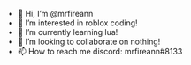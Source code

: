 - 👋 Hi, I’m @mrfireann
- 👀 I’m interested in roblox coding!
- 🌱 I’m currently learning lua!
- 💞️ I’m looking to collaborate on nothing!
- 📫 How to reach me discord: mrfireann#8133

<!---
mrfireann/mrfireann is a ✨ special ✨ repository because its `README.md` (this file) appears on your GitHub profile.
You can click the Preview link to take a look at your changes.
--->
